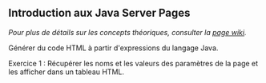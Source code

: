 ## Introduction aux Java Server Pages

*Pour plus de détails sur les concepts théoriques, consulter la <a href="https://github.com/emdeo/M2i-JSP/wiki/Introduction-aux-Java-Server-Pages">page wiki</a>.*

Générer du code HTML à partir d'expressions du langage Java.

Exercice 1 : Récupérer les noms et les valeurs des paramètres de la page et les afficher dans un tableau HTML.
